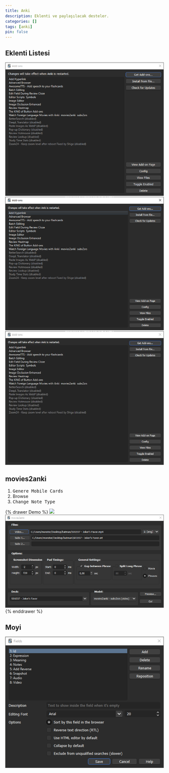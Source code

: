 ```yaml
---
title: Anki
description: Eklenti ve paylaşılacak desteler.
categories: []
tags: [anki]
pin: false
---
```


## 

## Eklenti Listesi

<img src="/assets/attachment/anki-add-ons.png" >
<img src="/assets/attachment/anki-add-ons-2.png" >
<img src="/assets/attachment/anki-add-ons-3.jpg" >

## movies2anki

1. <kbd>Genere Mobile Cards</kbd>
2. Browse
3. <kbd>Change Note Type</kbd>

{% drawer Demo %}
<img src="/assets/attachment/movies2anki-1.gif" >
<img src="/assets/attachment/movies2anki-2.png" >
{% enddrawer %}

## Moyi

<img src="/assets/attachment/custom-note-type-1.png" alt="anki">

